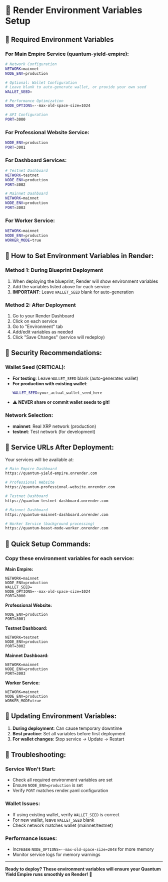 # 🔐 Render Environment Variables Setup

## 🎯 Required Environment Variables

### **For Main Empire Service (quantum-yield-empire):**

```bash
# Network Configuration
NETWORK=mainnet
NODE_ENV=production

# Optional: Wallet Configuration
# Leave blank to auto-generate wallet, or provide your own seed
WALLET_SEED=

# Performance Optimization
NODE_OPTIONS=--max-old-space-size=1024

# API Configuration
PORT=3000
```

### **For Professional Website Service:**

```bash
NODE_ENV=production
PORT=3001
```

### **For Dashboard Services:**

```bash
# Testnet Dashboard
NETWORK=testnet
NODE_ENV=production
PORT=3002

# Mainnet Dashboard  
NETWORK=mainnet
NODE_ENV=production
PORT=3003
```

### **For Worker Service:**

```bash
NETWORK=mainnet
NODE_ENV=production
WORKER_MODE=true
```

## 🔧 How to Set Environment Variables in Render:

### **Method 1: During Blueprint Deployment**
1. When deploying the blueprint, Render will show environment variables
2. Add the variables listed above for each service
3. **IMPORTANT**: Leave `WALLET_SEED` blank for auto-generation

### **Method 2: After Deployment**
1. Go to your Render Dashboard
2. Click on each service
3. Go to "Environment" tab
4. Add/edit variables as needed
5. Click "Save Changes" (service will redeploy)

## 🔐 Security Recommendations:

### **Wallet Seed (CRITICAL):**
- **For testing**: Leave `WALLET_SEED` blank (auto-generates wallet)
- **For production with existing wallet**: 
  ```bash
  WALLET_SEED=your_actual_wallet_seed_here
  ```
- **⚠️ NEVER share or commit wallet seeds to git!**

### **Network Selection:**
- **mainnet**: Real XRP network (production)
- **testnet**: Test network (for development)

## 🎯 Service URLs After Deployment:

Your services will be available at:

```bash
# Main Empire Dashboard
https://quantum-yield-empire.onrender.com

# Professional Website  
https://quantum-professional-website.onrender.com

# Testnet Dashboard
https://quantum-testnet-dashboard.onrender.com

# Mainnet Dashboard
https://quantum-mainnet-dashboard.onrender.com

# Worker Service (background processing)
https://quantum-beast-mode-worker.onrender.com
```

## 🚀 Quick Setup Commands:

### **Copy these environment variables for each service:**

**Main Empire:**
```
NETWORK=mainnet
NODE_ENV=production
WALLET_SEED=
NODE_OPTIONS=--max-old-space-size=1024
PORT=3000
```

**Professional Website:**
```
NODE_ENV=production
PORT=3001
```

**Testnet Dashboard:**
```
NETWORK=testnet
NODE_ENV=production
PORT=3002
```

**Mainnet Dashboard:**
```
NETWORK=mainnet
NODE_ENV=production
PORT=3003
```

**Worker Service:**
```
NETWORK=mainnet
NODE_ENV=production
WORKER_MODE=true
```

## 🔄 Updating Environment Variables:

1. **During deployment**: Can cause temporary downtime
2. **Best practice**: Set all variables before first deployment
3. **For wallet changes**: Stop service → Update → Restart

## 🚨 Troubleshooting:

### **Service Won't Start:**
- Check all required environment variables are set
- Ensure `NODE_ENV=production` is set
- Verify `PORT` matches render.yaml configuration

### **Wallet Issues:**
- If using existing wallet, verify `WALLET_SEED` is correct
- For new wallet, leave `WALLET_SEED` blank
- Check network matches wallet (mainnet/testnet)

### **Performance Issues:**
- Increase `NODE_OPTIONS=--max-old-space-size=2048` for more memory
- Monitor service logs for memory warnings

---

**Ready to deploy? These environment variables will ensure your Quantum Yield Empire runs smoothly on Render!** 🚀 